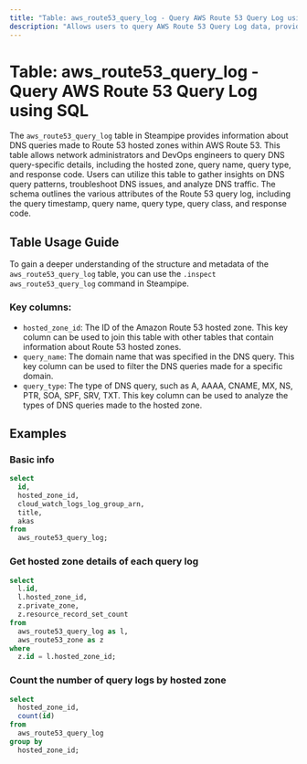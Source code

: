 ```yaml
---
title: "Table: aws_route53_query_log - Query AWS Route 53 Query Log using SQL"
description: "Allows users to query AWS Route 53 Query Log data, providing insights into DNS queries made to Route 53 hosted zones."
---
```


# Table: aws_route53_query_log - Query AWS Route 53 Query Log using SQL

The `aws_route53_query_log` table in Steampipe provides information about DNS queries made to Route 53 hosted zones within AWS Route 53. This table allows network administrators and DevOps engineers to query DNS query-specific details, including the hosted zone, query name, query type, and response code. Users can utilize this table to gather insights on DNS query patterns, troubleshoot DNS issues, and analyze DNS traffic. The schema outlines the various attributes of the Route 53 query log, including the query timestamp, query name, query type, query class, and response code.

## Table Usage Guide

To gain a deeper understanding of the structure and metadata of the `aws_route53_query_log` table, you can use the `.inspect aws_route53_query_log` command in Steampipe.

### Key columns:

- `hosted_zone_id`: The ID of the Amazon Route 53 hosted zone. This key column can be used to join this table with other tables that contain information about Route 53 hosted zones.
- `query_name`: The domain name that was specified in the DNS query. This key column can be used to filter the DNS queries made for a specific domain.
- `query_type`: The type of DNS query, such as A, AAAA, CNAME, MX, NS, PTR, SOA, SPF, SRV, TXT. This key column can be used to analyze the types of DNS queries made to the hosted zone.

## Examples

### Basic info

```sql
select
  id,
  hosted_zone_id,
  cloud_watch_logs_log_group_arn,
  title,
  akas
from
  aws_route53_query_log;
```

### Get hosted zone details of each query log

```sql
select
  l.id,
  l.hosted_zone_id,
  z.private_zone,
  z.resource_record_set_count
from
  aws_route53_query_log as l,
  aws_route53_zone as z
where
  z.id = l.hosted_zone_id;
```

### Count the number of query logs by hosted zone

```sql
select
  hosted_zone_id,
  count(id)
from
  aws_route53_query_log
group by
  hosted_zone_id;
```